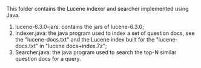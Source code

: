 This folder contains the Lucene indexer and searcher implemented using Java.

1. lucene-6.3.0-jars: contains the jars of lucene-6.3.0;
2. Indexer.java: the java program used to index a set of question docs, see the "lucene-docs.txt" and the Lucene index built for the "lucene-docs.txt" in "lucene docs+index.7z";
3. Searcher.java: the java program used to search the top-N similar question docs for a query. 
